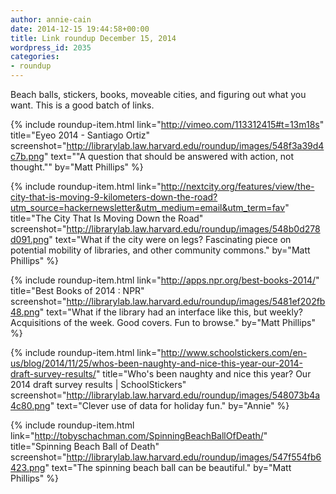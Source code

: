 ```yaml
---
author: annie-cain
date: 2014-12-15 19:44:58+00:00
title: Link roundup December 15, 2014
wordpress_id: 2035
categories:
- roundup
---
```


Beach balls, stickers, books, moveable cities, and figuring out what you want. This is a good batch of links.

{% include roundup-item.html
  link="http://vimeo.com/113312415#t=13m18s"
  title="Eyeo 2014 - Santiago Ortiz"
  screenshot="http://librarylab.law.harvard.edu/roundup/images/548f3a39d4c7b.png"
  text="\"A question that should be answered with action, not thought.\""
  by="Matt Phillips"
%}

{% include roundup-item.html
  link="http://nextcity.org/features/view/the-city-that-is-moving-9-kilometers-down-the-road?utm_source=hackernewsletter&utm_medium=email&utm_term=fav"
  title="The City That Is Moving Down the Road"
  screenshot="http://librarylab.law.harvard.edu/roundup/images/548b0d278d091.png"
  text="What if the city were on legs? Fascinating piece on potential mobility of libraries, and other community commons."
  by="Matt Phillips"
%}

{% include roundup-item.html
  link="http://apps.npr.org/best-books-2014/"
  title="Best Books of 2014 : NPR"
  screenshot="http://librarylab.law.harvard.edu/roundup/images/5481ef202fb48.png"
  text="What if the library had an interface like this, but weekly? Acquisitions of the week. Good covers. Fun to browse."
  by="Matt Phillips"
%}

{% include roundup-item.html
  link="http://www.schoolstickers.com/en-us/blog/2014/11/25/whos-been-naughty-and-nice-this-year-our-2014-draft-survey-results/"
  title="Who's been naughty and nice this year? Our 2014 draft survey results | SchoolStickers"
  screenshot="http://librarylab.law.harvard.edu/roundup/images/548073b4a4c80.png"
  text="Clever use of data for holiday fun."
  by="Annie"
%}

{% include roundup-item.html
  link="http://tobyschachman.com/SpinningBeachBallOfDeath/"
  title="Spinning Beach Ball of Death"
  screenshot="http://librarylab.law.harvard.edu/roundup/images/547f554fb6423.png"
  text="The spinning beach ball can be beautiful."
  by="Matt Phillips"
%}
